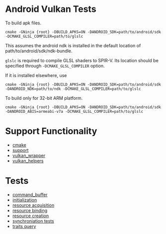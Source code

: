 # Android Vulkan Tests

To build apk files.

```
cmake -GNinja {root} -DBUILD_APKS=ON -DANDROID_SDK=path/to/android/sdk -DCMAKE_GLSL_COMPILER=path/to/glslc
```

This assumes the android ndk is installed in the default location of
path/to/android/sdk/ndk-bundle.

`glslc` is required to compile GLSL shaders to SPIR-V. Its location should be
specified through `-DCMAKE_GLSL_COMPILER` option.

If it is installed elsewhere, use
```
cmake -GNinja {root} -DBUILD_APKS=ON -DANDROID_SDK=path/to/android/sdk -DANDROID_NDK=path/to/ndk -DCMAKE_GLSL_COMPILER=path/to/glslc
```

To build only for 32-bit ARM platform.
```
cmake -GNinja {root} -DBUILD_APKS=ON -DANDROID_SDK=path/to/android/sdk -DANDROID_ABIS=armeabi-v7a -DCMAKE_GLSL_COMPILER=path/to/glslc
```

# Support Functionality
- [cmake](cmake/README.md)
- [support](support/README.md)
- [vulkan_wrapper](vulkan_wrapper/README.md)
- [vulkan_helpers](vulkan_helpers/README.md)

# Tests
- [command_buffer](command_buffer_tests/README.md)
- [initialization](initialization_tests/README.md)
- [resource acquisition](resource_acquisition_tests/README.md)
- [resource binding](resource_binding_tests/README.md)
- [resource creation](resource_creation_tests/README.md)
- [synchroniation tests](synchroniation_test/README.md)
- [traits query](traits_query_tests/README.md)
